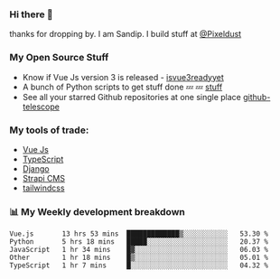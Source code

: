 ### Hi there 👋

thanks for dropping by.
I am Sandip. I build stuff at [@Pixeldust](github.com/pixeldust-in/)

###  **My Open Source Stuff**

 - Know if Vue Js version 3 is released -  [isvue3readyyet](https://github.com/sandiprb/isvue3readyyet)
 - A bunch of Python scripts to get stuff done 💤 💤 [stuff](https://github.com/sandiprb/stuff)
 - See all your starred Github repositories at one single place [github-telescope](https://github.com/sandiprb/github-telescope)



###  **My tools of trade:**
 - [Vue Js](https://github.com/vuejs/vue/)
 - [TypeScript](https://github.com/microsoft/TypeScript)
 - [Django](github.com/django/django)
 - [Strapi CMS](github.com/strapi/strapi)
 - [tailwindcss](https://github.com/tailwindlabs/tailwindcss)


###  📊 **My Weekly development breakdown**
<!--START_SECTION:waka-->
```text
Vue.js       13 hrs 53 mins  █████████████▒░░░░░░░░░░░   53.30 % 
Python       5 hrs 18 mins   █████░░░░░░░░░░░░░░░░░░░░   20.37 % 
JavaScript   1 hr 34 mins    █▓░░░░░░░░░░░░░░░░░░░░░░░   06.03 % 
Other        1 hr 18 mins    █▒░░░░░░░░░░░░░░░░░░░░░░░   05.01 % 
TypeScript   1 hr 7 mins     █░░░░░░░░░░░░░░░░░░░░░░░░   04.32 % 
```
<!--END_SECTION:waka-->
